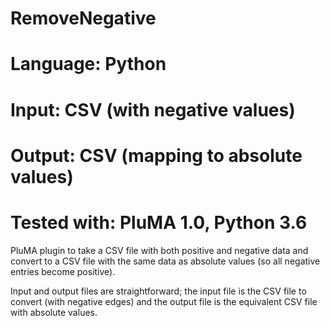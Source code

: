 # RemoveNegative
# Language: Python
# Input: CSV (with negative values)
# Output: CSV (mapping to absolute values)
# Tested with: PluMA 1.0, Python 3.6

PluMA plugin to take a CSV file with both positive and negative data
and convert to a CSV file with the same data as absolute values (so all negative
entries become positive).

Input and output files are straightforward; the input file is the CSV
file to convert (with negative edges) and the output file is the equivalent
CSV file with absolute values.
